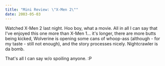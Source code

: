 ```yaml
---
title: "Mini Review: \"X-Men 2\""
date: 2003-05-03
---
```


Watched X-Men 2 last night. Hoo boy, what a movie. All in all I can say that I've enjoyed this one more than X-Men 1… it's longer, there are more butts being kicked, Wolverine is opening some cans of whoop-ass (although - for my taste - still not enough), and the story processes nicely. Nightcrawler is da bomb.

That's all I can say w/o spoiling anyone. :P

